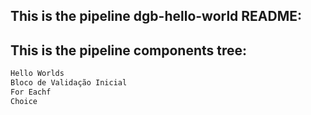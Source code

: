 ## This is the pipeline dgb-hello-world README:
## This is the pipeline components tree:
```bash
Hello Worlds
Bloco de Validação Inicial
For Eachf
Choice
```
